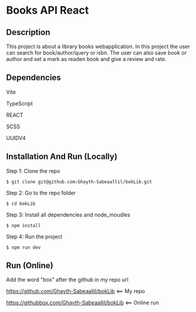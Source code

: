 # Books API React

## Description

This project is about a library books webapplication. In this project the user can search for book/author/query or isbn. The user can also save book or author and set a mark as readen book and give a review and rate.

## Dependencies

Vite

TypeScript

REACT

SCSS

UUIDV4

## Installation And Run (Locally)

Step 1: Clone the repo

```console
$ git clone git@github.com:Ghayth-Sabeaallil/bokLib.git
```

Step 2: Go to the repo folder

```console
$ cd bokLib
```

Step 3: Install all dependencies and node_moudles

```console
$ npm install
```

Step 4: Run the project

```console
$ npm run dev
```

## Run (Online)

Add the word "box" after the github in my repo url

https://github.com/Ghayth-Sabeaallil/bokLib <== My repo

https://githubbox.com/Ghayth-Sabeaallil/bokLib <== Online run
